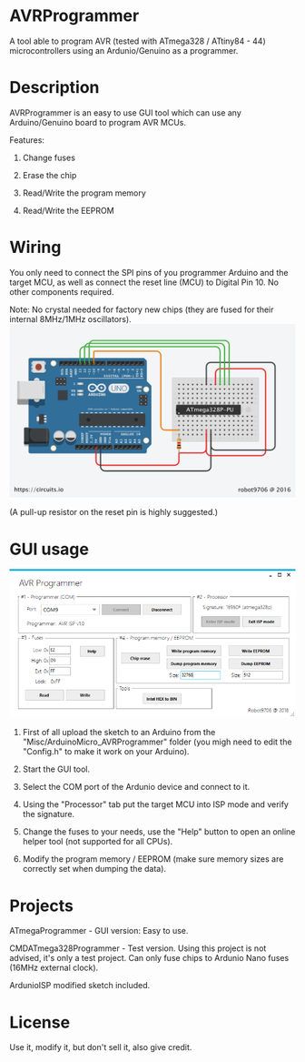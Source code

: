 # AVRProgrammer
A tool able to program AVR (tested with ATmega328 / ATtiny84 - 44) microcontrollers using an Ardunio/Genuino as a programmer.

# Description
AVRProgrammer is an easy to use GUI tool which can use any Arduino/Genuino board to program AVR MCUs.

Features:

1) Change fuses

2) Erase the chip

3) Read/Write the program memory

4) Read/Write the EEPROM

# Wiring
You only need to connect the SPI pins of you programmer Arduino and the target MCU, as well as connect the reset line (MCU) to Digital Pin 10. No other components required.

Note: No crystal needed for factory new chips (they are fused for their internal 8MHz/1MHz oscillators).
![Alt text](/Misc/Breadboard.png?raw=true "Wiring")

(A pull-up resistor on the reset pin is highly suggested.)

# GUI usage
![Alt text](/Misc/Screenshot-v2.png?raw=true "Wiring")

1) First of all upload the sketch to an Arduino from the "Misc/ArduinoMicro_AVRProgrammer" folder (you migh need to edit the "Config.h" to make it work on your Arduino).

2) Start the GUI tool.

3) Select the COM port of the Ardunio device and connect to it.

4) Using the "Processor" tab put the target MCU into ISP mode and verify the signature.

5) Change the fuses to your needs, use the "Help" button to open an online helper tool (not supported for all CPUs).

6) Modify the program memory / EEPROM (make sure memory sizes are correctly set when dumping the data).

# Projects
ATmegaProgrammer - GUI version: Easy to use.

CMDATmega328Programmer - Test version.
Using this project is not advised, it's only a test project. Can only fuse chips to Ardunio Nano fuses (16MHz external clock).

ArdunioISP modified sketch included.

# License
Use it, modify it, but don't sell it, also give credit.
